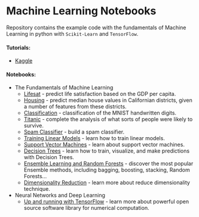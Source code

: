 # Machine Learning Notebooks

Repository contains the example code with the fundamentals of Machine Learning in python with `Scikit-Learn` and `TensorFlow`.

#### Tutorials:
- [Kaggle](./tutorials/kaggle)

#### Notebooks:
- The Fundamentals of Machine Learning
	- [Lifesat](./lifesat.ipynb) - predict life satisfaction based on the GDP per capita.
	- [Housing](./housing.ipynb) - predict median house values in Californian districts, given a number of features from these districts.
	- [Classification](./classification.ipynb) - classification of the MNIST handwritten digits.
	- [Titanic](./titanic.ipynb) - complete the analysis of what sorts of people were likely to survive.
	- [Spam Classifier](./spam-filter.ipynb) - build a spam classifier.
	- [Training Linear Models](./training-linear-models.ipynb) - learn how to train linear models.
	- [Support Vector Machines](./support-vector-machines.ipynb) - learn about support vector machines.
	- [Decision Trees](./decision-trees.ipynb) - learn how to train, visualize, and make predictions with Decision Trees.
	- [Ensemble Learning and Random Forests](./ensemble-learning-and-random-forests.ipynb) - discover the most popular Ensemble methods, including bagging, boosting, stacking, Random Forests...
	- [Dimensionality Reduction](./dimensionality-reduction.ipynb) - learn more about reduce dimensionality technique.
- Neural Networks and Deep Learning
	- [Up and running with TensorFlow](./up-and-running-with-tensorflow.ipynb) - learn more about powerful open source software library for numerical computation.
